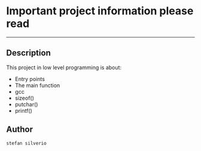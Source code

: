 # Important project information please read 
---
## Description

This project in low level programming is about:
* Entry points
* The main function
* gcc
* sizeof()
* putchar()
* printf()

## Author
`stefan silverio`

